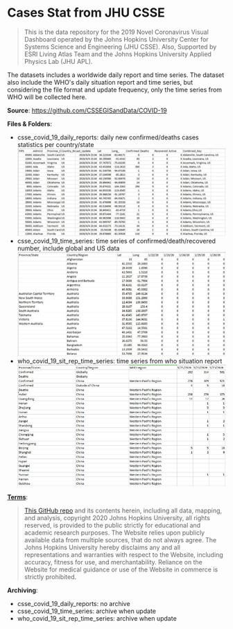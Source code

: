 # Cases Stat from JHU CSSE
> This is the data repository for the 2019 Novel Coronavirus Visual Dashboard operated by the Johns Hopkins University Center for Systems Science and Engineering (JHU CSSE). Also, Supported by ESRI Living Atlas Team and the Johns Hopkins University Applied Physics Lab (JHU APL).

The datasets includes a worldwide daily report and time series. The dataset also include the WHO's daily situation report and time series, but considering the file format and update frequency, only the time series from WHO will be collected here.

__Source__: https://github.com/CSSEGISandData/COVID-19

__Files & Folders__: 

* csse_covid_19_daily_reports: daily new confirmed/deaths cases statistics per country/state
![04-04-2020.csv](archived/04-04-2020.jpg)
* csse_covid_19_time_series: time series of confirmed/death/recovered number, include global and US data
![time_series_covid19_confirmed_global.csv](archived/time_series_covid19_confirmed_global.jpg)
* who_covid_19_sit_rep_time_series: time series from who situation report
![who_covid_19_sit_rep_time_series.csv](archived/who_covid_19_sit_rep_time_series.jpg)

[__Terms__](https://github.com/CSSEGISandData/COVID-19): 
> [This GitHub repo](https://github.com/CSSEGISandData/COVID-19) and its contents herein, including all data, mapping, and analysis, copyright 2020 Johns Hopkins University, all rights reserved, is provided to the public strictly for educational and academic research purposes. The Website relies upon publicly available data from multiple sources, that do not always agree. The Johns Hopkins University hereby disclaims any and all representations and warranties with respect to the Website, including accuracy, fitness for use, and merchantability. Reliance on the Website for medical guidance or use of the Website in commerce is strictly prohibited.

__Archiving__:
* csse_covid_19_daily_reports: no archive
* csse_covid_19_time_series: archive when update
* who_covid_19_sit_rep_time_series: archive when update